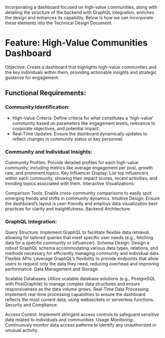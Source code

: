 Incorporating a dashboard focused on high-value communities, along with detailing the structure of the backend with GraphQL integration, enriches the design and enhances its capability. Below is how we can incorporate these elements into the Technical Design Document.

# Feature: High-Value Communities Dashboard
Objective: Create a dashboard that highlights high-value communities and the key individuals within them, providing actionable insights and strategic guidance for engagement.

## Functional Requirements:

### Community Identification:

- High-Value Criteria: Define criteria for what constitutes a 'high-value' community based on parameters like engagement levels, relevance to corporate objectives, and potential impact.
- Real-Time Updates: Ensure the dashboard dynamically updates to reflect changes in community status or key personnel.

### Community and Individual Insights:

Community Profiles: Provide detailed profiles for each high-value community, including metrics like average engagement per post, growth rate, and prominent topics.
Key Influencer Display: List top influencers within each community, showing their impact scores, recent activities, and trending topics associated with them.
Interactive Visualizations:

Comparison Tools: Enable cross-community comparisons to easily spot emerging trends and shifts in community dynamics.
Intuitive Design: Ensure the dashboard’s layout is user-friendly and employs data visualization best practices for clarity and insightfulness.
Backend Architecture:

### GraphQL Integration:

Query Structure: Implement GraphQL to facilitate flexible data retrieval, allowing for tailored queries that meet specific user needs (e.g., fetching data for a specific community or influencer).
Schema Design: Design a robust GraphQL schema accommodating various data types, relations, and methods necessary for efficiently managing community and individual data.
Flexible APIs: Leverage GraphQL’s flexibility to provide endpoints that allow users to request only the data they need, reducing overhead and improving performance.
Data Management and Storage:

Scalable Databases: Utilize scalable database solutions (e.g., PostgreSQL with PostGraphile) to manage complex data structures and ensure responsiveness as the data volume grows.
Real-Time Data Processing: Implement real-time processing capabilities to ensure the dashboard reflects the most current data, using websockets or serverless functions.
Security and Compliance:

Access Control: Implement stringent access controls to safeguard sensitive data related to individuals and communities.
Usage Monitoring: Continuously monitor data access patterns to identify any unauthorized or unusual activity.